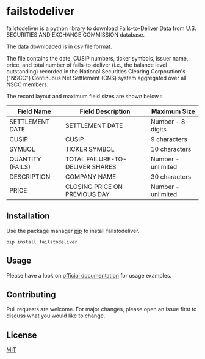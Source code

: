 # failstodeliver
failstodeliver is a python library to download [Fails-to-Deliver](https://www.sec.gov/data/foiadocsfailsdatahtm) Data from U.S. SECURITIES AND EXCHANGE COMMISSION database.

The data downloaded is in csv file format.

The file contains the date, CUSIP numbers, ticker symbols, issuer name, price, and total number of fails-to-deliver (i.e., the balance level outstanding) recorded in the National Securities Clearing Corporation's ("NSCC") Continuous Net Settlement (CNS) system aggregated over all NSCC members.

The record layout and maximum field sizes are shown below :

| Field Name | Field Description | Maximum Size |
| ---------- | ----------------- | ------------ |
| SETTLEMENT DATE | SETTLEMENT DATE	| Number - 8 digits |
| CUSIP |	CUSIP |	9 characters |
| SYMBOL | TICKER SYMBOL | 10 characters |
| QUANTITY (FAILS) | TOTAL FAILURE-TO-DELIVER SHARES | Number - unlimited |
| DESCRIPTION	| COMPANY NAME | 30 characters |
| PRICE | CLOSING PRICE ON PREVIOUS DAY | Number - unlimited |

## Installation

Use the package manager [pip](https://pip.pypa.io/en/stable/) to install failstodeliver.

```
pip install failstodeliver
```

## Usage

Please have a look on [official documentation](https://github.com/Yuvrajchandra/failstodeliver) for usage examples.

## Contributing
Pull requests are welcome. For major changes, please open an issue first to discuss what you would like to change.


## License
[MIT](https://choosealicense.com/licenses/mit/)
